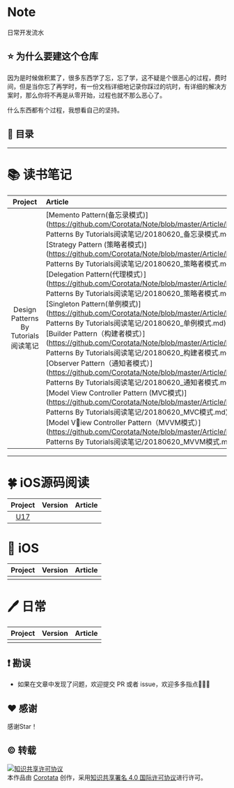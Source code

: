 # Note
日常开发流水

## ⭐️ 为什么要建这个仓库

因为是时候做积累了，很多东西学了忘，忘了学，这不疑是个很恶心的过程，费时间，但是当你忘了再学时，有一份文档详细地记录你踩过的坑时，有详细的解决方案时，那么你将不再是从零开始，过程也就不那么恶心了。

什么东西都有个过程，我想看自己的坚持。

## 📖 目录

----------------------------

# 📚 读书笔记


| Project | Article |
|:-------:|:------|
|Design Patterns By Tutorials阅读笔记|[Memento Pattern(备忘录模式)](https://github.com/Corotata/Note/blob/master/Article/Design Patterns By Tutorials阅读笔记/20180620_备忘录模式.md)</br>[Strategy Pattern (策略者模式)](https://github.com/Corotata/Note/blob/master/Article/Design Patterns By Tutorials阅读笔记/20180620_策略者模式.md)</br>[Delegation Pattern(代理模式）](https://github.com/Corotata/Note/blob/master/Article/Design Patterns By Tutorials阅读笔记/20180620_策略者模式.md)</br>[Singleton Pattern(单例模式)](https://github.com/Corotata/Note/blob/master/Article/Design Patterns By Tutorials阅读笔记/20180620_单例模式.md)</br>[Builder Pattern（构建者模式）](https://github.com/Corotata/Note/blob/master/Article/Design Patterns By Tutorials阅读笔记/20180620_构建者模式.md)</br>[Observer Pattern（通知者模式）](https://github.com/Corotata/Note/blob/master/Article/Design Patterns By Tutorials阅读笔记/20180620_通知者模式.md)</br>[Model View Controller Pattern (MVC模式)](https://github.com/Corotata/Note/blob/master/Article/Design Patterns By Tutorials阅读笔记/20180620_MVC模式.md)</br>[Model View Controller Pattern（MVVM模式）](https://github.com/Corotata/Note/blob/master/Article/Design Patterns By Tutorials阅读笔记/20180620_MVVM模式.md)</br>
---------------------------


# 🍀 iOS源码阅读
| Project | Version | Article |
|:-------:|:-------:|:------|
|  [U17](https://github.com/spicyShrimp/U17)   ||

# 📱 iOS

| Project | Version | Article |
|:-------:|:-------:|:------|
|          ||

# 🖊 日常

| Project | Version | Article |
|:-------:|:-------:|:------|
|          ||

## ❗️ 勘误

+ 如果在文章中发现了问题，欢迎提交 PR 或者 issue，欢迎多多指点🙏🙏🙏


## ♥️ 感谢

感谢Star！


## ©️ 转载

<a rel="license" href="http://creativecommons.org/licenses/by/4.0/"><img alt="知识共享许可协议" style="border-width:0" src="https://i.creativecommons.org/l/by/4.0/88x31.png" /></a><br />本<span xmlns:dct="http://purl.org/dc/terms/" href="http://purl.org/dc/dcmitype/Text" rel="dct:type">作品</span>由 <a xmlns:cc="http://creativecommons.org/ns#" href="https://github.com/Corotata/Note" property="cc:attributionName" rel="cc:attributionURL">Corotata</a> 创作，采用<a rel="license" href="http://creativecommons.org/licenses/by/4.0/">知识共享署名 4.0 国际许可协议</a>进行许可。

